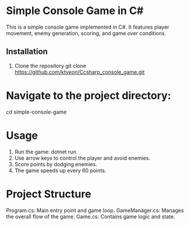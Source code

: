 # Simple Console Game in C#

This is a simple console game implemented in C#. It features player movement, enemy generation, scoring, and game over conditions.

## Installation

1. Clone the repository
   git clone https://github.com/ktyeon/Ccsharp_console_game.git

# Navigate to the project directory:
cd simple-console-game

# Usage

1. Run the game:
dotnet run
2. Use arrow keys to control the player and avoid enemies.
3. Score points by dodging enemies.
4. The game speeds up every 60 points.

# Project Structure
Program.cs: Main entry point and game loop.
GameManager.cs: Manages the overall flow of the game.
Game.cs: Contains game logic and state.
